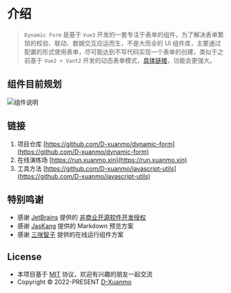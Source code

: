 # 介绍

> `Dynamic Form` 是基于 `Vue3` 开发的一套专注于表单的组件，为了解决表单繁琐的校验、联动、数据交互应运而生，不是大而全的 UI 组件库，主要通过配置的形式使用表单，尽可能达到不写代码实现一个表单的创建，类似于之前基于 `Vue2 + Vant2` 开发的动态表单模式，[具体链接](https://github.com/D-xuanmo/v-form)，功能会更强大。

## 组件目前规划

![组件说明](https://uoo.ink/2bi907b)

## 链接

1. 项目仓库 [https://github.com/D-xuanmo/dynamic-form](https://github.com/D-xuanmo/dynamic-form)
2. 在线演练场 [https://run.xuanmo.xin](https://run.xuanmo.xin)
3. 工具方法 [https://github.com/D-xuanmo/javascript-utils](https://github.com/D-xuanmo/javascript-utils)

## 特别鸣谢

- 感谢 [JetBrains](https://www.jetbrains.com/) 提供的 [非商业开源软件开发授权](https://www.jetbrains.com/shop/eform/opensource)
- 感谢 [JasKang](https://github.com/JasKang/vite-plugin-markdown-preview) 提供的 Markdown 预览方案
- 感谢 [三咲智子](https://github.com/element-plus/element-plus-playground) 提供的在线运行组件方案

## License

- 本项目基于 [MIT](https://github.com/D-xuanmo/dynamic-form/blob/develop/LICENSE) 协议，欢迎有兴趣的朋友一起交流
- Copyright © 2022-PRESENT [D-Xuanmo](https://github.com/D-xuanmo)
